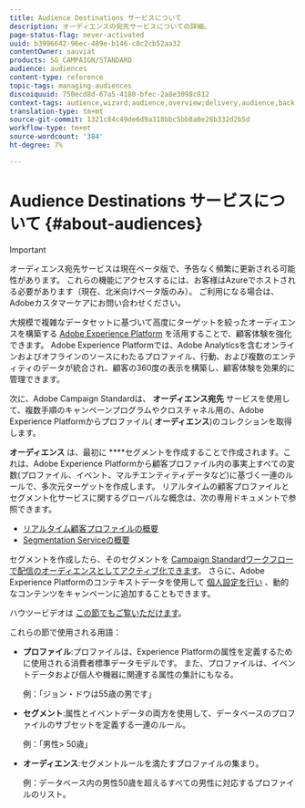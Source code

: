 ```yaml
---
title: Audience Destinations サービスについて
description: オーディエンスの宛先サービスについての詳細。
page-status-flag: never-activated
uuid: b3996642-96ec-489e-b146-c8c2cb52aa32
contentOwner: sauviat
products: SG_CAMPAIGN/STANDARD
audience: audiences
content-type: reference
topic-tags: managing-audiences
discoiquuid: 750ecd8d-67a5-4180-bfec-2a8e3098c812
context-tags: audience,wizard;audience,overview;delivery,audience,back
translation-type: tm+mt
source-git-commit: 1321c84c49de6d9a318bbc5bb8a0e28b332d2b5d
workflow-type: tm+mt
source-wordcount: '384'
ht-degree: 7%

---
```



# Audience Destinations サービスについて {#about-audiences}

>[!IMPORTANT]
>
>オーディエンス宛先サービスは現在ベータ版で、予告なく頻繁に更新される可能性があります。 これらの機能にアクセスするには、お客様はAzureでホストされる必要があります（現在、北米向けベータ版のみ）。 ご利用になる場合は、Adobeカスタマーケアにお問い合わせください。

大規模で複雑なデータセットに基づいて高度にターゲットを絞ったオーディエンスを構築する [Adobe Experience Platform](https://docs.adobe.com/content/help/en/experience-platform/landing/home.html) を活用することで、顧客体験を強化できます。 Adobe Experience Platformでは、Adobe Analyticsを含むオンラインおよびオフラインのソースにわたるプロファイル、行動、および複数のエンティティのデータが統合され、顧客の360度の表示を構築し、顧客体験を効果的に管理できます。

次に、Adobe Campaign Standardは、 **オーディエンス宛先** サービスを使用して、複数手順のキャンペーンプログラムやクロスチャネル用の、Adobe Experience Platformからプロファイル( **オーディエンス**)のコレクションを取得します。

**オーディエンス** は、最初に ****&#x200B;セグメントを作成することで作成されます。これは、Adobe Experience Platformから顧客プロファイル内の事実上すべての変数(プロファイル、イベント、マルチエンティティデータなど)に基づく一連のルールで、多次元ターゲットを作成します。 リアルタイムの顧客プロファイルとセグメント化サービスに関するグローバルな概念は、次の専用ドキュメントで参照できます。

* [リアルタイム顧客プロファイルの概要](https://docs.adobe.com/content/help/ja-JP/experience-platform/profile/home.html)
* [Segmentation Serviceの概要](https://docs.adobe.com/content/help/en/experience-platform/segmentation/home.html)

セグメントを作成したら、そのセグメントを [Campaign Standardワークフローで配信のオーディエンスとしてアクティブ化できます](../../automating/using/aep-targeting-audiences.md)。 さらに、Adobe Experience Platformのコンテキストデータを使用して [個人設定を行い](../../automating/using/aep-personalizing-campaigns.md) 、動的なコンテンツをキャンペーンに追加することもできます。

ハウツービデオは [この節でもご覧いただけます](https://docs.adobe.com/content/help/ja-JP/campaign-standard-learn/tutorials/profiles-and-audiences/audience-destinations/audience-destinations-overview.translate.html)。

これらの節で使用される用語：

* **プロファイル**:プロファイルは、Experience Platformの属性を定義するために使用される消費者標準データモデルです。 また、プロファイルは、イベントデータおよび個人や機器に関連する属性の集計にもなる。

   例：「ジョン・ドウは55歳の男です」

* **セグメント**:属性とイベントデータの両方を使用して、データベースのプロファイルのサブセットを定義する一連のルール。

   例：「男性> 50歳」

* **オーディエンス**:セグメントルールを満たすプロファイルの集まり。

   例：データベース内の男性50歳を超えるすべての男性に対応するプロファイルのリスト。
